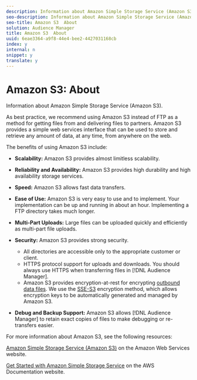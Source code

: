 ```yaml
---
description: Information about Amazon Simple Storage Service (Amazon S3).
seo-description: Information about Amazon Simple Storage Service (Amazon S3).
seo-title: Amazon S3  About
solution: Audience Manager
title: Amazon S3  About
uuid: 6eae3364-a9f8-44e4-bee2-4427031168cb
index: y
internal: n
snippet: y
translate: y
---
```


# Amazon S3: About

Information about Amazon Simple Storage Service (Amazon S3).



As best practice, we recommend using Amazon S3 instead of FTP as a method for getting files from and delivering files to partners. Amazon S3 provides a simple web services interface that can be used to store and retrieve any amount of data, at any time, from anywhere on the web. 


The benefits of using Amazon S3 include: 

* **Scalability:** Amazon S3 provides almost limitless scalability.
* **Reliability and Availability:** Amazon S3 provides high durability and high availability storage services.
* **Speed:** Amazon S3 allows fast data transfers.
* **Ease of Use:** Amazon S3 is very easy to use and to implement. Your implementation can be up and running in about an hour. Implementing a FTP directory takes much longer.
* **Multi-Part Uploads:** Large files can be uploaded quickly and efficiently as multi-part file uploads.
* **Security:** Amazon S3 provides strong security. 
    * All directories are accessible only to the appropriate customer or client.    
    * HTTPS protocol support for uploads and downloads. You should always use HTTPS when transferring files in [!DNL Audience Manager].    
    * Amazon S3 provides encryption-at-rest for encrypting [outbound data files](../c_integration/receiving-audience-data/batch-outbound-transfers/batch-outbound-transfers.md#concept_11A07DEA9D49404A94C62931B8499E43). We use the [SSE-S3](https://docs.aws.amazon.com/AmazonS3/latest/dev/serv-side-encryption.html) encryption method, which allows encryption keys to be automatically generated and managed by Amazon S3.    
    
    

* **Debug and Backup Support:** Amazon S3 allows [!DNL Audience Manager] to retain exact copies of files to make debugging or re-transfers easier.




For more information about Amazon S3, see the following resources: 


[Amazon Simple Storage Service (Amazon S3)](https://aws.amazon.com/s3/) on the Amazon Web Services website. 


[Get Started with Amazon Simple Storage Service](https://docs.aws.amazon.com/AmazonS3/latest/gsg/GetStartedWithS3.html) on the AWS Documentation website. 
